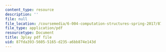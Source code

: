 ```yaml
---
content_type: resource
description: ''
file: null
file_location: /coursemedia/6-004-computation-structures-spring-2017/87fda39356055165d235a6bb874e143d_nlKV2hX1AZs.pdf
file_type: application/pdf
resourcetype: Document
title: 3play pdf file
uid: 87fda393-5605-5165-d235-a6bb874e143d
---
```

